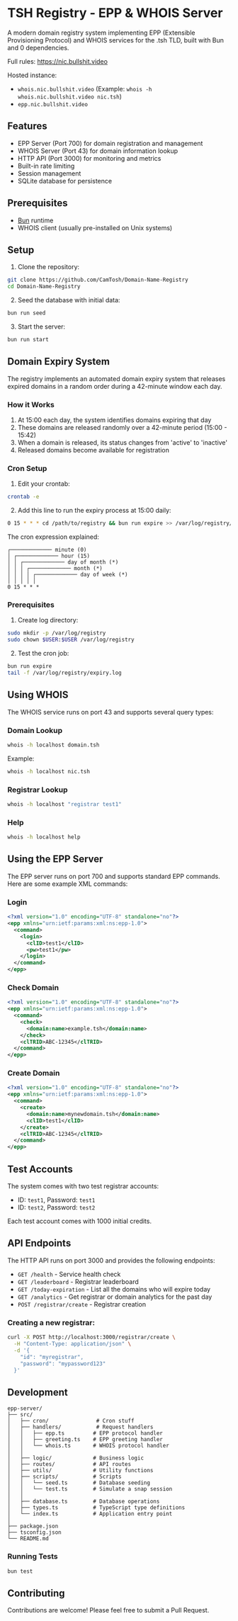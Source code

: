 # TSH Registry - EPP & WHOIS Server

A modern domain registry system implementing EPP (Extensible Provisioning Protocol) and WHOIS services for the .tsh TLD, built with Bun and 0 dependencies.

Full rules: https://nic.bullshit.video

Hosted instance:
- `whois.nic.bullshit.video` (Example: `whois -h whois.nic.bullshit.video nic.tsh`)
- `epp.nic.bullshit.video`

## Features

- EPP Server (Port 700) for domain registration and management
- WHOIS Server (Port 43) for domain information lookup
- HTTP API (Port 3000) for monitoring and metrics
- Built-in rate limiting
- Session management
- SQLite database for persistence

## Prerequisites

- [Bun](https://bun.sh) runtime
- WHOIS client (usually pre-installed on Unix systems)

## Setup

1. Clone the repository:
```bash
git clone https://github.com/CamTosh/Domain-Name-Registry
cd Domain-Name-Registry
```

2. Seed the database with initial data:
```bash
bun run seed
```

3. Start the server:
```bash
bun run start
```

## Domain Expiry System

The registry implements an automated domain expiry system that releases expired domains in a random order during a 42-minute window each day.

### How it Works

1. At 15:00 each day, the system identifies domains expiring that day
2. These domains are released randomly over a 42-minute period (15:00 - 15:42)
3. When a domain is released, its status changes from 'active' to 'inactive'
4. Released domains become available for registration

### Cron Setup

1. Edit your crontab:
```bash
crontab -e
```

2. Add this line to run the expiry process at 15:00 daily:
```bash
0 15 * * * cd /path/to/registry && bun run expire >> /var/log/registry/expiry.log 2>&1
```

The cron expression explained:
```
┌───────────── minute (0)
│ ┌───────────── hour (15)
│ │ ┌───────────── day of month (*)
│ │ │ ┌───────────── month (*)
│ │ │ │ ┌───────────── day of week (*)
│ │ │ │ │
0 15 * * *
```

### Prerequisites

1. Create log directory:
```bash
sudo mkdir -p /var/log/registry
sudo chown $USER:$USER /var/log/registry
```

2. Test the cron job:
```bash
bun run expire
tail -f /var/log/registry/expiry.log
```

## Using WHOIS

The WHOIS service runs on port 43 and supports several query types:

### Domain Lookup
```bash
whois -h localhost domain.tsh
```

Example:
```bash
whois -h localhost nic.tsh
```

### Registrar Lookup
```bash
whois -h localhost "registrar test1"
```

### Help
```bash
whois -h localhost help
```

## Using the EPP Server

The EPP server runs on port 700 and supports standard EPP commands. Here are some example XML commands:

### Login
```xml
<?xml version="1.0" encoding="UTF-8" standalone="no"?>
<epp xmlns="urn:ietf:params:xml:ns:epp-1.0">
  <command>
    <login>
      <clID>test1</clID>
      <pw>test1</pw>
    </login>
  </command>
</epp>
```

### Check Domain
```xml
<?xml version="1.0" encoding="UTF-8" standalone="no"?>
<epp xmlns="urn:ietf:params:xml:ns:epp-1.0">
  <command>
    <check>
      <domain:name>example.tsh</domain:name>
    </check>
    <clTRID>ABC-12345</clTRID>
  </command>
</epp>
```

### Create Domain
```xml
<?xml version="1.0" encoding="UTF-8" standalone="no"?>
<epp xmlns="urn:ietf:params:xml:ns:epp-1.0">
  <command>
    <create>
      <domain:name>mynewdomain.tsh</domain:name>
      <clID>test1</clID>
    </create>
    <clTRID>ABC-12345</clTRID>
  </command>
</epp>
```

## Test Accounts

The system comes with two test registrar accounts:

- ID: `test1`, Password: `test1`
- ID: `test2`, Password: `test2`

Each test account comes with 1000 initial credits.

## API Endpoints

The HTTP API runs on port 3000 and provides the following endpoints:

- `GET /health` - Service health check
- `GET /leaderboard` - Registrar leaderboard
- `GET /today-expiration` - List all the domains who will expire today
- `GET /analytics` - Get registrar or domain analytics for the past day
- `POST /registrar/create` - Registrar creation

### Creating a new registrar:

```bash
curl -X POST http://localhost:3000/registrar/create \
  -H "Content-Type: application/json" \
  -d '{
    "id": "myregistrar",
    "password": "mypassword123"
  }'
```

## Development

```
epp-server/
├── src/
│   ├── cron/               # Cron stuff
│   ├── handlers/           # Request handlers
│   │   ├── epp.ts         # EPP protocol handler
│   │   ├── greeting.ts    # EPP greeting handler
│   │   └── whois.ts       # WHOIS protocol handler
│   │
│   ├── logic/             # Business logic
│   ├── routes/            # API routes
│   ├── utils/             # Utility functions
│   ├── scripts/           # Scripts
│   │   └── seed.ts        # Database seeding
│   │   └── test.ts        # Simulate a snap session
│   │
│   ├── database.ts        # Database operations
│   ├── types.ts           # TypeScript type definitions
│   └── index.ts           # Application entry point
│
├── package.json
├── tsconfig.json
└── README.md
```

### Running Tests

```bash
bun test
```

## Contributing

Contributions are welcome! Please feel free to submit a Pull Request.
